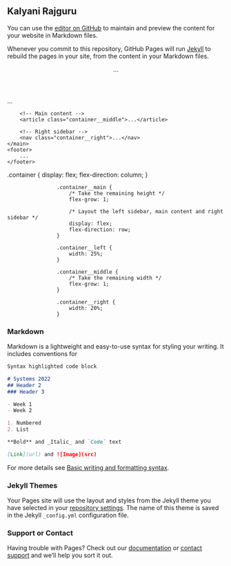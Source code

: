 ## Kalyani Rajguru

You can use the [editor on GitHub](https://github.com/RajguruKalyani/rajgurukalyani.github.io/edit/main/README.md) to maintain and preview the content for your website in Markdown files.

Whenever you commit to this repository, GitHub Pages will run [Jekyll](https://jekyllrb.com/) to rebuild the pages in your site, from the content in your Markdown files.
<div class="container">
    <header>
        ...
    </header>
    <main class="container__main">
        <!-- Left sidebar -->
        <aside class="container__left">...</aside>

        <!-- Main content -->
        <article class="container__middle">...</article>

        <!-- Right sidebar -->
        <nav class="container__right">...</nav>
    </main>
    <footer>
        ...
    </footer>
</div>
.container {
                        display: flex;
                        flex-direction: column;
                    }

                    .container__main {
                        /* Take the remaining height */
                        flex-grow: 1;

                        /* Layout the left sidebar, main content and right sidebar */
                        display: flex;
                        flex-direction: row;
                    }

                    .container__left {
                        width: 25%;
                    }

                    .container__middle {
                        /* Take the remaining width */
                        flex-grow: 1;
                    }

                    .container__right {
                        width: 20%;
                    }

### Markdown

Markdown is a lightweight and easy-to-use syntax for styling your writing. It includes conventions for

```markdown
Syntax highlighted code block

# Systems 2022
## Header 2
### Header 3

- Week 1
- Week 2

1. Numbered
2. List

**Bold** and _Italic_ and `Code` text

[Link](url) and ![Image](src)
```

For more details see [Basic writing and formatting syntax](https://docs.github.com/en/github/writing-on-github/getting-started-with-writing-and-formatting-on-github/basic-writing-and-formatting-syntax).

### Jekyll Themes

Your Pages site will use the layout and styles from the Jekyll theme you have selected in your [repository settings](https://github.com/RajguruKalyani/rajgurukalyani.github.io/settings/pages). The name of this theme is saved in the Jekyll `_config.yml` configuration file.

### Support or Contact

Having trouble with Pages? Check out our [documentation](https://docs.github.com/categories/github-pages-basics/) or [contact support](https://support.github.com/contact) and we’ll help you sort it out.
